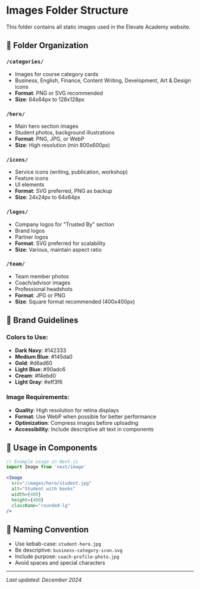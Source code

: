 # Images Folder Structure

This folder contains all static images used in the Elevate Academy website.

## 📁 Folder Organization

### `/categories/`
- Images for course category cards
- Business, English, Finance, Content Writing, Development, Art & Design icons
- **Format**: PNG or SVG recommended
- **Size**: 64x64px to 128x128px

### `/hero/`
- Main hero section images
- Student photos, background illustrations
- **Format**: PNG, JPG, or WebP
- **Size**: High resolution (min 800x600px)

### `/icons/`
- Service icons (writing, publication, workshop)
- Feature icons
- UI elements
- **Format**: SVG preferred, PNG as backup
- **Size**: 24x24px to 64x64px

### `/logos/`
- Company logos for "Trusted By" section
- Brand logos
- Partner logos
- **Format**: SVG preferred for scalability
- **Size**: Various, maintain aspect ratio

### `/team/`
- Team member photos
- Coach/advisor images
- Professional headshots
- **Format**: JPG or PNG
- **Size**: Square format recommended (400x400px)

## 🎨 Brand Guidelines

### Colors to Use:
- **Dark Navy**: #142333
- **Medium Blue**: #145da0  
- **Gold**: #d6ad60
- **Light Blue**: #90adc6
- **Cream**: #f4ebd0
- **Light Gray**: #eff3f6

### Image Requirements:
- **Quality**: High resolution for retina displays
- **Format**: Use WebP when possible for better performance
- **Optimization**: Compress images before uploading
- **Accessibility**: Include descriptive alt text in components

## 🔗 Usage in Components

```jsx
// Example usage in Next.js
import Image from 'next/image'

<Image
  src="/images/hero/student.jpg"
  alt="Student with books"
  width={400}
  height={400}
  className="rounded-lg"
/>
```

## 📝 Naming Convention

- Use kebab-case: `student-hero.jpg`
- Be descriptive: `business-category-icon.svg`
- Include purpose: `coach-profile-photo.jpg`
- Avoid spaces and special characters

---

*Last updated: December 2024* 